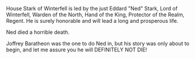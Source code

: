House Stark of Winterfell is led by the just Eddard "Ned" Stark, Lord of
Winterfell, Warden of the North, Hand of the King, Protector of the Realm,
Regent.  He is surely honorable and will lead a long and prosperous life.

Ned died a horrible death.

Joffrey Baratheon was the one to do Ned in, but his story was only about to begin, and let me assure you he will DEFINITELY NOT DIE!
